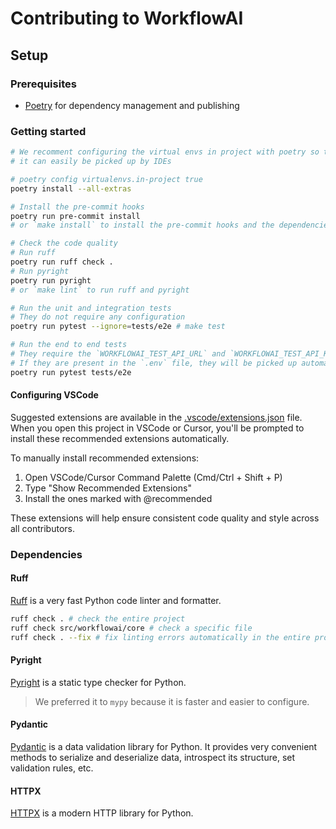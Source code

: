 # Contributing to WorkflowAI

## Setup

### Prerequisites

- [Poetry](https://python-poetry.org/docs/#installation) for dependency management and publishing

### Getting started

```bash
# We recomment configuring the virtual envs in project with poetry so that
# it can easily be picked up by IDEs

# poetry config virtualenvs.in-project true
poetry install --all-extras

# Install the pre-commit hooks
poetry run pre-commit install
# or `make install` to install the pre-commit hooks and the dependencies

# Check the code quality
# Run ruff
poetry run ruff check .
# Run pyright
poetry run pyright
# or `make lint` to run ruff and pyright

# Run the unit and integration tests
# They do not require any configuration
poetry run pytest --ignore=tests/e2e # make test

# Run the end to end tests
# They require the `WORKFLOWAI_TEST_API_URL` and `WORKFLOWAI_TEST_API_KEY` environment variables to be set
# If they are present in the `.env` file, they will be picked up automatically
poetry run pytest tests/e2e
```

#### Configuring VSCode

Suggested extensions are available in the [.vscode/extensions.json](.vscode/extensions.json) file. When you open this project in VSCode or Cursor, you'll be prompted to install these recommended extensions automatically.

To manually install recommended extensions:
1. Open VSCode/Cursor Command Palette (Cmd/Ctrl + Shift + P)
2. Type "Show Recommended Extensions"
3. Install the ones marked with @recommended

These extensions will help ensure consistent code quality and style across all contributors.

### Dependencies

#### Ruff

[Ruff](https://github.com/astral-sh/ruff) is a very fast Python code linter and formatter.

```sh
ruff check . # check the entire project
ruff check src/workflowai/core # check a specific file
ruff check . --fix # fix linting errors automatically in the entire project
```

#### Pyright

[Pyright](https://github.com/microsoft/pyright) is a static type checker for Python.

> We preferred it to `mypy` because it is faster and easier to configure.

#### Pydantic

[Pydantic](https://docs.pydantic.dev/) is a data validation library for Python.
It provides very convenient methods to serialize and deserialize data, introspect its structure, set validation
rules, etc.

#### HTTPX

[HTTPX](https://www.python-httpx.org/) is a modern HTTP library for Python.
